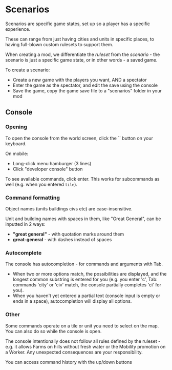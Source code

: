 # Scenarios

Scenarios are specific game states, set up so a player has a specific experience.

These can range from just having cities and units in specific places, to having full-blown custom rulesets to support them.

When creating a mod, we differentiate the *ruleset* from the *scenario* - the scenario is just a specific game state, or in other words - a saved game.


To create a scenario:

- Create a new game with the players you want, AND a spectator
- Enter the game as the spectator, and edit the save using the console
- Save the game, copy the game save file to a "scenarios" folder in your mod

## Console

### Opening

To open the console from the world screen, click the `` button on your keyboard.

On mobile:

- Long-click menu hamburger (3 lines)
- Click "developer console" button

To see available commands, click enter. This works for subcommands as well (e.g. when you entered `tile`).

### Command formatting

Object names (units buildings civs etc) are case-insensitive.

Unit and building names with spaces in them, like "Great General", can be inputted in 2 ways:

- **"great general"** - with quotation marks around them
- **great-general**  - with dashes instead of spaces

### Autocomplete

The console has autocompletion - for commands and arguments with Tab.

* When two or more options match, the possibilities are displayed, and the longest common substring is entered for you (e.g. you enter 'c', Tab: commands 'city' or 'civ' match, the console partially completes 'ci' for you).
* When you haven't yet entered a partial text (console input is empty or ends in a space), autocompletion will display all options.

### Other

Some commands operate on a tile or unit you need to select on the map. You can also do so while the console is open.

The console intentionally does not follow all rules defined by the ruleset - e.g. it allows Farms on hills without fresh water or the Mobility promotion on a Worker. Any unexpected consequences are your responsibility.

You can access command history with the up/down buttons
